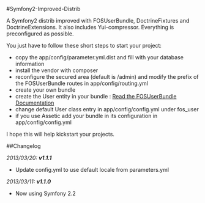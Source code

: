 #Symfony2-Improved-Distrib

A Symfony2 distrib improved with FOSUserBundle, DoctrineFixtures and DoctrineExtensions. It also includes Yui-compressor. Everything is preconfigured as possible.

You just have to follow these short steps to start your project:
 * copy the app/config/parameter.yml.dist and fill with your database information
 * install the vendor with composer
 * reconfigure the secured area (default is /admin) and modify the prefix of the FOSUserBundle routes in app/config/routing.yml 
 * create your own bundle
 * create the User entity in your bundle : [Read the FOSUserBundle Documentation](https://github.com/FriendsOfSymfony/FOSUserBundle/blob/master/Resources/doc/index.md)
 * change default User class entry in app/config/config.yml under fos_user 
 * if you use Assetic add your bundle in its configuration in app/config/config.yml

I hope this will help kickstart your projects.

##Changelog

_2013/03/20: **v1.1.1**_
 * Update config.yml to use default locale from parameters.yml

_2013/03/11: **v1.1.0**_
 * Now using Symfony 2.2